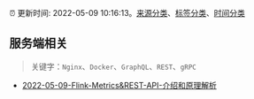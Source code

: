 :alarm_clock: 更新时间: 2022-05-09 10:16:13。[来源分类](../README.md)、[标签分类](../TAGS.md)、[时间分类](../TIMELINE.md)

## 服务端相关


> 关键字：`Nginx`、`Docker`、`GraphQL`、`REST`、`gRPC`



- [2022-05-09-Flink-Metrics&REST-API-介绍和原理解析](https://toutiao.io/k/ahkvcb5) 